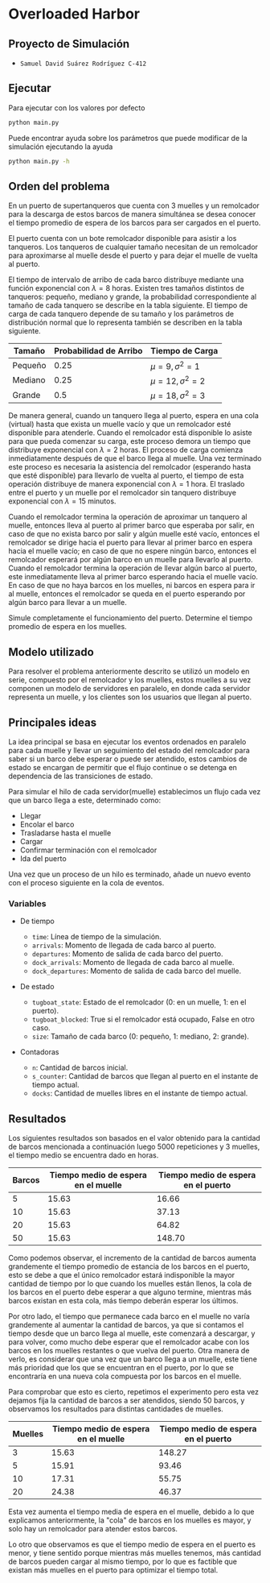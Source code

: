 # Overloaded Harbor

## Proyecto de Simulación

* `Samuel David Suárez Rodríguez C-412`

## Ejecutar

Para ejecutar con los valores por defecto

```bash
python main.py
```

Puede encontrar ayuda sobre los parámetros que puede modificar de la simulación
ejecutando la ayuda

```bash
python main.py -h
```

## Orden del problema

En un puerto de supertanqueros que cuenta con 3 muelles y un remolcador
para la descarga de estos barcos de manera simultánea se desea conocer el tiempo
promedio de espera de los barcos para ser cargados en el puerto.

El puerto cuenta con un bote remolcador disponible para asistir a los tanqueros. Los tanqueros de cualquier tamaño necesitan de un remolcador para
aproximarse al muelle desde el puerto y para dejar el muelle de vuelta al puerto.

El tiempo de intervalo de arribo de cada barco distribuye mediante una función exponencial
con $\lambda = 8$ horas. Existen tres tamaños distintos de tanqueros:
pequeño, mediano y grande, la probabilidad correspondiente al tamaño de cada
tanquero se describe en la tabla siguiente. El tiempo de carga de cada tanquero
depende de su tamaño y los parámetros de distribución normal que lo representa
también se describen en la tabla siguiente.

| Tamaño  | Probabilidad de Arribo | Tiempo de Carga          |
| ---     | ---                    | ---                      |
| Pequeño | 0.25                   | $\mu = 9, \sigma^2 = 1$  |
| Mediano | 0.25                   | $\mu = 12, \sigma^2 = 2$ |
| Grande  | 0.5                    | $\mu = 18, \sigma^2 = 3$ |

De manera general, cuando un tanquero llega al puerto, espera en una cola
(virtual) hasta que exista un muelle vacío y que un remolcador esté disponible
para atenderle. Cuando el remolcador está disponible lo asiste para que pueda
comenzar su carga, este proceso demora un tiempo que distribuye exponencial
con $\lambda = 2$ horas. El proceso de carga comienza inmediatamente después de que
el barco llega al muelle. Una vez terminado este proceso es necesaria la asistencia
del remolcador (esperando hasta que esté disponible) para llevarlo de vuelta al
puerto, el tiempo de esta operación distribuye de manera exponencial con $\lambda = 1$
hora. El traslado entre el puerto y un muelle por el remolcador sin tanquero
distribuye exponencial con $\lambda = 15$ minutos.

Cuando el remolcador termina la operación de aproximar un tanquero al
muelle, entonces lleva al puerto al primer barco que esperaba por salir, en caso de
que no exista barco por salir y algún muelle esté vacío, entonces el remolcador se
dirige hacia el puerto para llevar al primer barco en espera hacia el muelle vacío;
en caso de que no espere ningún barco, entonces el remolcador esperará por algún barco en un muelle para llevarlo al puerto. Cuando el remolcador termina
la operación de llevar algún barco al puerto, este inmediatamente lleva al primer
barco esperando hacia el muelle vacío. En caso de que no haya barcos en los
muelles, ni barcos en espera para ir al muelle, entonces el remolcador se queda
en el puerto esperando por algún barco para llevar a un muelle.

Simule completamente el funcionamiento del puerto. Determine el tiempo
promedio de espera en los muelles.

## Modelo utilizado

Para resolver el problema anteriormente descrito se utilizó un modelo en serie,
compuesto por el remolcador y los muelles, estos muelles a su vez componen un
modelo de servidores en paralelo, en donde cada servidor representa un muelle, y los
clientes son los usuarios que llegan al puerto.

## Principales ideas

La idea principal se basa en ejecutar los eventos ordenados en paralelo para cada
muelle y llevar un seguimiento del estado del remolcador para saber si un barco
debe esperar o puede ser atendido, estos cambios de estado se encargan de
permitir que el flujo continue o se detenga en dependencia de las transiciones
de estado.

Para simular el hilo de cada servidor(muelle) establecimos un flujo cada vez
que un barco llega a este, determinado como:

- Llegar
- Encolar el barco
- Trasladarse hasta el muelle
- Cargar
- Confirmar terminación con el remolcador
- Ida del puerto

Una vez que un proceso de un hilo es terminado, añade un nuevo evento con el
proceso siguiente en la cola de eventos.

### Variables

- De tiempo
  - `time`: Línea de tiempo de la simulación.
  - `arrivals`: Momento de llegada de cada barco al puerto.
  - `departures`: Momento de salida de cada barco del puerto.
  - `dock_arrivals`: Momento de llegada de cada barco al muelle.
  - `dock_departures`: Momento de salida de cada barco del muelle.

- De estado
  - `tugboat_state`: Estado de el remolcador (0: en un muelle, 1: en el puerto).
  - `tugboat_blocked`: True si el remolcador está ocupado, False en otro caso.
  - `size`: Tamaño de cada barco (0: pequeño, 1: mediano, 2: grande).

- Contadoras
  - `n`: Cantidad de barcos inicial.
  - `s_counter`: Cantidad de barcos que llegan al puerto en el instante de tiempo actual.
  - `docks`: Cantidad de muelles libres en el instante de tiempo actual.

## Resultados

Los siguientes resultados son basados en el valor obtenido para la cantidad de
barcos mencionada a continuación luego 5000 repeticiones y 3 muelles, el tiempo medio se
encuentra dado en horas.

| Barcos  | Tiempo medio de espera en el muelle | Tiempo medio de espera en el puerto |
| ---     | ---                                 | ---                                 |
| 5       | 15.63                               | 16.66                               |
| 10      | 15.63                               | 37.13                               |
| 20      | 15.63                               | 64.82                               |
| 50      | 15.63                               | 148.70                              |

Como podemos observar, el incremento de la cantidad de barcos aumenta grandemente
el tiempo promedio de estancia de los barcos en el puerto, esto se
debe a que el único remolcador estará indisponible la mayor cantidad de tiempo
por lo que cuando los muelles están llenos, la cola de los barcos en el puerto
debe esperar a que alguno termine, mientras más barcos existan en esta cola, más
tiempo deberán esperar los últimos.

Por otro lado, el tiempo que permanece cada barco en el muelle no varía grandemente
al aumentar la cantidad de barcos, ya que si contamos el tiempo desde que un barco
llega al muelle, este comenzará a descargar, y para volver, como mucho debe esperar que el
remolcador acabe con los barcos en los muelles restantes o que vuelva del puerto. Otra manera de verlo,
es considerar que una vez que un barco llega a un muelle, este tiene más prioridad
que los que se encuentran en el puerto, por lo que se encontraría en una nueva
cola compuesta por los barcos en el muelle.

Para comprobar que esto es cierto, repetimos el experimento pero esta vez dejamos
fija la cantidad de barcos a ser atendidos, siendo 50 barcos, y observamos los
resultados para distintas cantidades de muelles.

| Muelles | Tiempo medio de espera en el muelle | Tiempo medio de espera en el puerto |
| ---     | ---                                 | ---                                 |
| 3       | 15.63                               | 148.27                               |
| 5       | 15.91                               | 93.46                               |
| 10      | 17.31                               | 55.75                               |
| 20      | 24.38                               | 46.37                              |

Esta vez aumenta el tiempo media de espera en el muelle, debido a lo que explicamos
anteriormente, la "cola" de barcos en los muelles es mayor, y solo hay un
remolcador para atender estos barcos.

Lo otro que observamos es que el tiempo medio de espera en el puerto es menor,
y tiene sentido porque mientras más muelles tenemos, más cantidad de barcos
pueden cargar al mismo tiempo, por lo que es
factible que existan más muelles en el puerto para optimizar el tiempo total.
